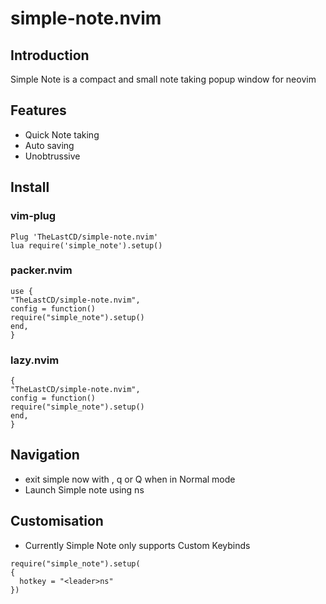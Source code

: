 # simple-note.nvim

## Introduction

Simple Note is a compact and small note taking popup window for neovim

## Features

- Quick Note taking
- Auto saving
- Unobtrussive 

## Install

### vim-plug

```
Plug 'TheLastCD/simple-note.nvim'
lua require('simple_note').setup()
```

### packer.nvim

```
use {
"TheLastCD/simple-note.nvim",
config = function()
require("simple_note").setup()
end,
}
```
### lazy.nvim

```
{
"TheLastCD/simple-note.nvim",
config = function()
require("simple_note").setup()
end,
}
```
## Navigation

- exit simple now with <esc>, q or Q when in Normal mode
- Launch Simple note using <leader>ns

## Customisation

- Currently Simple Note only supports Custom Keybinds
```
require("simple_note").setup(
{
  hotkey = "<leader>ns"
})
```
